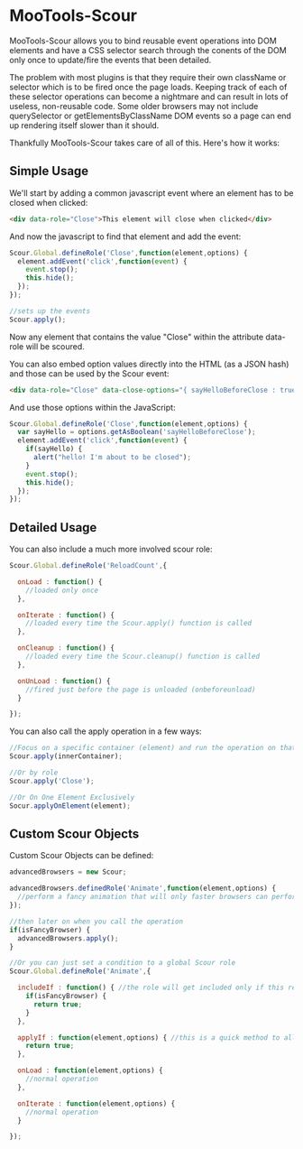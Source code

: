 # MooTools-Scour
MooTools-Scour allows you to bind reusable event operations into DOM elements and have a CSS selector search through the conents of the DOM only once to update/fire the events that been detailed.

The problem with most plugins is that they require their own className or selector which is to be fired once the page loads. Keeping track of each of these selector operations can become a nightmare and can result in lots of useless, non-reusable code. Some older browsers may not include querySelector or getElementsByClassName DOM events so a page can end up rendering itself slower than it should.

Thankfully MooTools-Scour takes care of all of this. Here's how it works:

## Simple Usage

We'll start by adding a common javascript event where an element has to be closed when clicked:

```html
<div data-role="Close">This element will close when clicked</div>
```
And now the javascript to find that element and add the event:

```javascript
Scour.Global.defineRole('Close',function(element,options) {
  element.addEvent('click',function(event) {
    event.stop();
    this.hide();
  });
});

//sets up the events
Scour.apply();
```
Now any element that contains the value "Close" within the attribute data-role will be scoured.


You can also embed option values directly into the HTML (as a JSON hash) and those can be used by the Scour event:

```html
<div data-role="Close" data-close-options="{ sayHelloBeforeClose : true }">This element will close when clicked</div>
```

And use those options within the JavaScript:

```javascript
Scour.Global.defineRole('Close',function(element,options) {
  var sayHello = options.getAsBoolean('sayHelloBeforeClose');
  element.addEvent('click',function(event) {
    if(sayHello) {
      alert("hello! I'm about to be closed");
    }
    event.stop();
    this.hide();
  });
});
```


## Detailed Usage
You can also include a much more involved scour role:

```javascript
Scour.Global.defineRole('ReloadCount',{

  onLoad : function() {
    //loaded only once
  },

  onIterate : function() {
    //loaded every time the Scour.apply() function is called
  },

  onCleanup : function() {
    //loaded every time the Scour.cleanup() function is called
  },

  onUnLoad : function() {
    //fired just before the page is unloaded (onbeforeunload)
  }

});
```

You can also call the apply operation in a few ways:

```javascript
//Focus on a specific container (element) and run the operation on that and its children
Scour.apply(innerContainer);

//Or by role
Scour.apply('Close');

//Or On One Element Exclusively
Socur.applyOnElement(element);
```

## Custom Scour Objects

Custom Scour Objects can be defined:

```javascript
advancedBrowsers = new Scour;

advancedBrowsers.definedRole('Animate',function(element,options) {
  //perform a fancy animation that will only faster browsers can perform
});

//then later on when you call the operation
if(isFancyBrowser) {
  advancedBrowsers.apply();
}

//Or you can just set a condition to a global Scour role
Scour.Global.defineRole('Animate',{

  includeIf : function() { //the role will get included only if this returns true (if the method exists)
    if(isFancyBrowser) {
      return true;
    }
  },

  applyIf : function(element,options) { //this is a quick method to allow or prevent the onLoad or onIterate method from running every time
    return true;
  },

  onLoad : function(element,options) {
    //normal operation
  },

  onIterate : function(element,options) {
    //normal operation
  }

});
```
